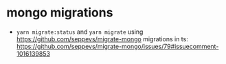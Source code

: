 # mongo migrations
- `yarn migrate:status` and `yarn migrate`
using https://github.com/seppevs/migrate-mongo
migrations in ts: https://github.com/seppevs/migrate-mongo/issues/79#issuecomment-1016139853